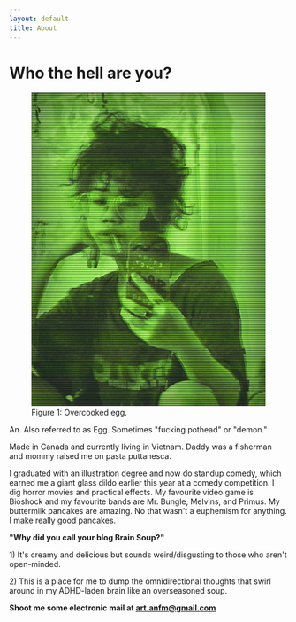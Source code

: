 ```yaml
---
layout: default
title: About
---
```

<div class="page-header"><h1>Who the hell are you?</h1></div>
  <div class="about">
    <div class="bio-box">
      <figure class="bio-box--pic">
          <img src="/assets/selfieportrait.png">
          <figcaption>Figure 1: Overcooked egg.</figcaption>
      </figure>
      <p>
      An. Also referred to as Egg. Sometimes "fucking pothead" or "demon."</p>
      <p>
      Made in Canada and currently living in Vietnam. Daddy was a fisherman and mommy raised me on pasta puttanesca.</p>
      <p>I graduated with an illustration degree and now do standup comedy, which earned me a giant glass dildo earlier this year at a comedy competition.
      I dig horror movies and practical effects. My favourite video game is Bioshock and my favourite bands are Mr. Bungle, Melvins, and Primus. My buttermilk pancakes are amazing. No that wasn't a euphemism for anything. I make really good pancakes.
      </p>
    </div>
    <p><strong>"Why did you call your blog Brain Soup?"</strong></p>
    <p>1) It's creamy and delicious but sounds weird/disgusting to those who aren't open-minded.</p>
    <p>2) This is a place for me to dump the omnidirectional thoughts that swirl around in my ADHD-laden brain like an overseasoned soup.
    </p>
    <p><strong>Shoot me some electronic mail at <a href="mailto:art.anfm@gmail.com">art.anfm@gmail.com</a></strong></p>
  </div>